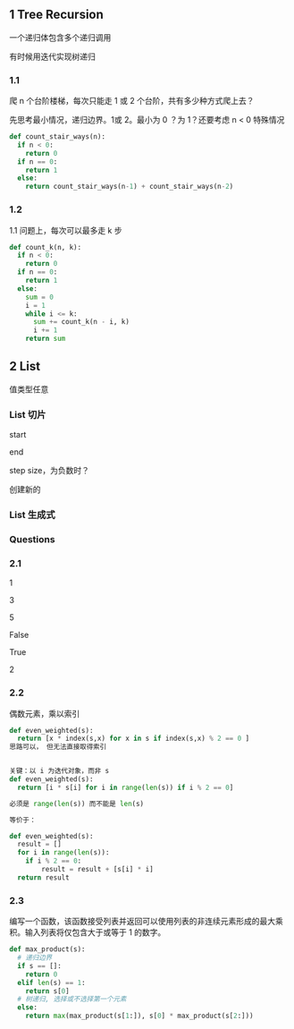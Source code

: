 ## 1 Tree Recursion

一个递归体包含多个递归调用

有时候用迭代实现树递归

### 1.1

爬 n 个台阶楼梯，每次只能走 1 或 2 个台阶，共有多少种方式爬上去？



先思考最小情况，递归边界。1或 2。最小为 0 ？为 1？还要考虑 n < 0 特殊情况

```python
def count_stair_ways(n):
  if n < 0:
    return 0
  if n == 0:
    return 1
  else:
    return count_stair_ways(n-1) + count_stair_ways(n-2)
```



### 1.2

1.1 问题上，每次可以最多走 k 步

```python
def count_k(n, k):
  if n < 0:
    return 0
  if n == 0:
    return 1
  else:
    sum = 0
    i = 1
    while i <= k:
      sum += count_k(n - i, k)
      i += 1
    return sum
```



## 2 List

值类型任意



### List 切片

start

end

step size，为负数时？

创建新的



### List 生成式



### Questions

### 2.1

1

3

5

False

True

2



### 2.2

偶数元素，乘以索引

```python
def even_weighted(s):
  return [x * index(s,x) for x in s if index(s,x) % 2 == 0 ]
思路可以， 但无法直接取得索引


关键：以 i 为迭代对象，而非 s
def even_weighted(s):
  return [i * s[i] for i in range(len(s)) if i % 2 == 0]

必须是 range(len(s)) 而不能是 len(s)

等价于：

def even_weighted(s):
  result = []
  for i in range(len(s)):
    if i % 2 == 0:
    	result = result + [s[i] * i]
  return result
```



### 2.3

编写一个函数，该函数接受列表并返回可以使用列表的非连续元素形成的最大乘积。输入列表将仅包含大于或等于 1 的数字。



```python
def max_product(s):
  # 递归边界
  if s == []:
    return 0
  elif len(s) == 1:
    return s[0]
  # 树递归, 选择或不选择第一个元素
  else:
    return max(max_product(s[1:]), s[0] * max_product(s[2:]))
```

